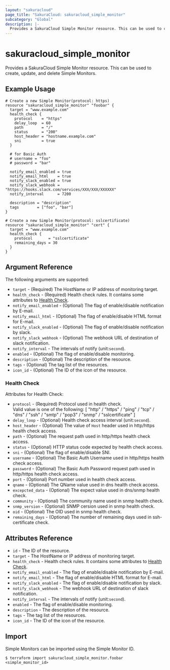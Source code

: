 ```yaml
---
layout: "sakuracloud"
page_title: "SakuraCloud: sakuracloud_simple_monitor"
subcategory: "Global"
description: |-
  Provides a SakuraCloud Simple Monitor resource. This can be used to create, update, and delete Simple Monitors.
---
```


# sakuracloud\_simple\_monitor

Provides a SakuraCloud Simple Monitor resource. This can be used to create, update, and delete Simple Monitors.

## Example Usage

```hcl
# Create a new Simple Monitor(protocol: https)
resource "sakuracloud_simple_monitor" "foobar" {
  target = "www.example.com"
  health_check {
    protocol    = "https"
    delay_loop  = 60
    path        = "/"
    status      = "200"
    host_header = "hostname.example.com"
    sni         = true
  }

  # for Basic Auth
  # username = "foo"
  # password = "bar"

  notify_email_enabled = true
  notify_email_html    = true
  notify_slack_enabled = true
  notify_slack_webhook = "https://hooks.slack.com/services/XXX/XXX/XXXXXX"
  notify_interval      = 7200

  description = "description"
  tags        = ["foo", "bar"]
}

# Create a new Simple Monitor(protocol: sslcertificate)
resource "sakuracloud_simple_monitor" "cert" {
  target = "www.example.com"
  health_check {
    protocol       = "sslcertificate"
    remaining_days = 30
  }
}

```

## Argument Reference

The following arguments are supported:

* `target` - (Required) The HostName or IP address of monitoring target.
* `health_check` - (Required) Health check rules. It contains some attributes to [Health Check](#health-check).
* `notify_email_enabled` - (Optional) The flag of enable/disable notification by E-mail.
* `notify_email_html` - (Optional) The flag of enable/disable HTML format for E-mail.
* `notify_slack_enabled` - (Optional) The flag of enable/disable notification by slack.
* `notify_slack_webhook` - (Optional) The webhook URL of destination of slack notification.
* `notify_interval` - The intervals of notify (unit:`second`).  
* `enabled` - (Optional) The flag of enable/disable monitoring.
* `description` - (Optional) The description of the resource.
* `tags` - (Optional) The tag list of the resources.
* `icon_id` - (Optional) The ID of the icon of the resource.

### Health Check

Attributes for Health Check:

* `protocol` - (Required) Protocol used in health check.  
Valid value is one of the following: [ "http" / "https" / "ping" / "tcp" / "dns" / "ssh" / "smtp" / "pop3" / "snmp" / "sslcertificate" ]
* `delay_loop` - (Optional) Health check access interval (unit:`second`). 
* `host_header` - (Optional) The value of `Host` header used in http/https health check access.
* `path` - (Optional) The request path used in http/https health check access.
* `status` - (Optional) HTTP status code expected by health check access.
* `sni` - (Optional) The flag of enable/disable SNI.
* `username` - (Optional) The Basic Auth Username used in http/https health check access.
* `password` - (Optional) The Basic Auth Password request path used in http/https health check access.
* `port` - (Optional) Port number used in health check access.
* `qname` - (Optional) The QName value used in dns health check access.
* `excepcted_data` - (Optional) The expect value used in dns/snmp health check.
* `community` - (Optional) The community name used in snmp health check.
* `snmp_version` - (Optional) SNMP cersion used in snmp health check.
* `oid` - (Optional) The OID used in snmp health check.
* `remaining_days` - (Optional) The number of remaining days used in ssh-certificate check.

## Attributes Reference

* `id` - The ID of the resource.
* `target` - The HostName or IP address of monitoring target.
* `health_check` - Health check rules. It contains some attributes to [Health Check](#health-check).
* `notify_email_enabled` - The flag of enable/disable notification by E-mail.
* `notify_email_html` - The flag of enable/disable HTML format for E-mail.
* `notify_slack_enabled` - The flag of enable/disable notification by slack.
* `notify_slack_webhook` - The webhook URL of destination of slack notification.
* `notify_interval` - The intervals of notify (unit:`second`).  
* `enabled` - The flag of enable/disable monitoring.
* `description` - The description of the resource.
* `tags` - The tag list of the resources.
* `icon_id` - The ID of the icon of the resource.

## Import

Simple Monitors can be imported using the Simple Monitor ID.

```
$ terraform import sakuracloud_simple_monitor.foobar <simple_monitor_id>
```
